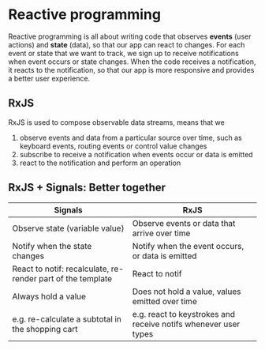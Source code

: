 # Reactive programming
Reactive programming is all about writing code that observes **events** (user actions) and **state** (data), so that our app can react to changes. For each event or state that we want to track, we sign up to receive notifications when event occurs or state changes. When the code receives a notification, it reacts to the notification, so that our app is more responsive and provides a better user experience.

## RxJS
RxJS is used to compose observable data streams, means that we
1) observe events and data from a particular source over time, such as keyboard events, routing events or control value changes
2) subscribe to receive a notification when events occur or data is emitted
3) react to the notification and perform an operation

## RxJS + Signals: Better together
| Signals                | RxJS                   |
|------------------------|------------------------|
| Observe state (variable value) | Observe events or data that arrive over time |
| Notify when the state changes  | Notify when the event occurs, or data is emitted |
| React to notif: recalculate, re-render part of the template | React to notif |
| Always hold a value | Does not hold a value, values emitted over time |
| e.g. re-calculate a subtotal in the shopping cart | e.g. react to keystrokes and receive notifs whenever user types |